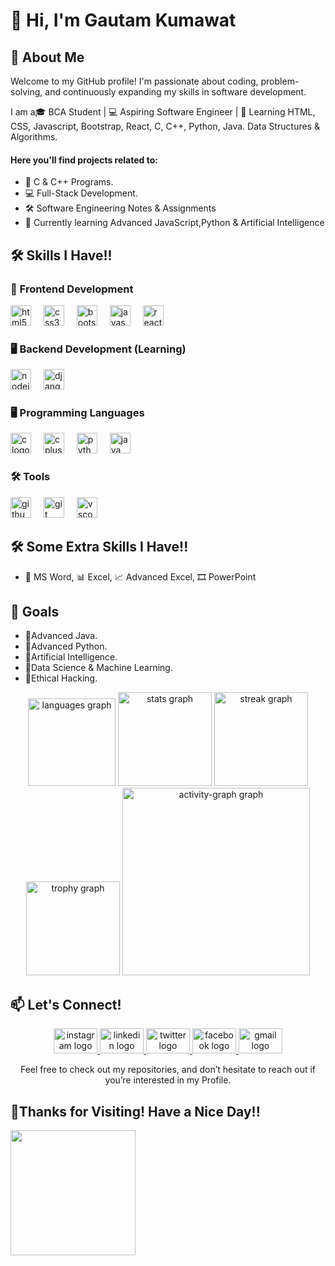 # 👋 Hi, I'm Gautam Kumawat

## 🚀 About Me
Welcome to my GitHub profile! I'm passionate about coding, problem-solving, and continuously expanding my skills in software development. 

I am a🎓 BCA Student | 💻 Aspiring Software Engineer | 🌱 Learning HTML, CSS, Javascript, Bootstrap, React, C, C++, Python, Java. Data Structures & Algorithms.

#### Here you'll find projects related to:
- 🔧 C & C++ Programs.
- 💻 Full-Stack Development.
- 🛠️ Software Engineering Notes & Assignments
- 🌱 Currently learning Advanced JavaScript,Python & Artificial Intelligence

## 🛠️ Skills I Have!!
### 🎨 Frontend Development
<div>
  <img src="https://skillicons.dev/icons?i=html" height="33" alt="html5 logo"  />
  <img width="12" />
  <img src="https://skillicons.dev/icons?i=css" height="33" alt="css3 logo"  />
  <img width="12" />
  <img src="https://skillicons.dev/icons?i=bootstrap" height="33" alt="bootstrap logo"  />
  <img width="12" />
  <img src="https://skillicons.dev/icons?i=js" height="33" alt="javascript logo"  />
  <img width="12" />
  <img src="https://skillicons.dev/icons?i=react" height="33" alt="react logo"  />
  <img width="12" />
</div>

### 🖥️ Backend Development (Learning)
<img src="https://skillicons.dev/icons?i=nodejs" height="33" alt="nodejs logo"  />
<img width="12" />
<img src="https://skillicons.dev/icons?i=django" height="33" alt="django logo"  />
<img width="12" />

### 🖥️ Programming Languages
<img src="https://skillicons.dev/icons?i=c" height="33" alt="c logo"  />
<img width="12" />
<img src="https://skillicons.dev/icons?i=cpp" height="33" alt="cplusplus logo"  />
<img width="12" />
<img src="https://skillicons.dev/icons?i=py" height="33" alt="python logo"  />
<img width="12" />
<img src="https://skillicons.dev/icons?i=java" height="33" alt="java logo"  />
<img width="12" />

### 🛠️ Tools
<img src="https://skillicons.dev/icons?i=github" height="33" alt="github logo"  />
<img width="12" />
<img src="https://skillicons.dev/icons?i=git" height="33" alt="git logo"  />
<img width="12" />
<img src="https://skillicons.dev/icons?i=vscode" height="33" alt="vscode logo"  />
<img width="12" />

## 🛠️ Some Extra Skills I Have!!
- 📄 MS Word, 📊 Excel, 📈 Advanced Excel, 🎞️ PowerPoint

## 📌 Goals
- 🎯Advanced Java.
- 🎯Advanced Python.
- 🎯Artificial Intelligence.
- 🎯Data Science & Machine Learning.
- 🎯Ethical Hacking.


<div align="center">
  <img src="https://github-readme-stats.vercel.app/api/top-langs?username=Gautam-kumawat&locale=en&hide_title=false&layout=compact&card_width=320&langs_count=7&theme=github_dark&hide_border=true&order=2" height="140" alt="languages graph"  />
  <img src="https://github-readme-stats.vercel.app/api?username=Gautam-kumawat&hide_title=false&hide_rank=true&show_icons=true&include_all_commits=true&count_private=true&disable_animations=false&theme=github_dark&locale=en&hide_border=true&order=1" height="150" alt="stats graph"  />
  <img src="https://streak-stats.demolab.com?user=Gautam-kumawat&locale=en&mode=daily&theme=github_dark&hide_border=true&border_radius=5&order=3" height="150" alt="streak graph"  />
  <img src="https://github-profile-trophy.vercel.app?username=Gautam-kumawat&theme=darkhub&column=-1&row=3&margin-w=4&margin-h=0&no-bg=true&no-frame=true&order=4" height="150" alt="trophy graph"  />
  <img src="https://github-readme-activity-graph.vercel.app/graph?username=Gautam-kumawat&radius=16&theme=github-dark&area=true&order=5" height="300" alt="activity-graph graph"  />
</div>


## 📫 Let's Connect!
<div align="center">
  <a href=" https://www.instagram.com/gautam.oyye?igsh=MTBqaXZ2N2RwczlzOA==" target="_blank">
    <img src="https://raw.githubusercontent.com/maurodesouza/profile-readme-generator/master/src/assets/icons/social/instagram/default.svg" width="70" height="40" alt="instagram logo"  />
  </a>
  <a href=" https://www.linkedin.com/in/gautam-kumawat-666a44366/" target="_blank">
    <img src="https://raw.githubusercontent.com/maurodesouza/profile-readme-generator/master/src/assets/icons/social/linkedin/default.svg" width="70" height="40" alt="linkedin logo"  />
  </a>
  <a href="https://x.com/gautam_1325?t=bVt66rMeTi5dJ9rOk6xnAg&s=09" target="_blank">
    <img src="https://raw.githubusercontent.com/maurodesouza/profile-readme-generator/master/src/assets/icons/social/twitter/default.svg" width="70" height="40" alt="twitter logo"  />
  </a>
  <a href="https://www.facebook.com/share/1975XHHdpx/" target="_blank">
    <img src="https://raw.githubusercontent.com/maurodesouza/profile-readme-generator/master/src/assets/icons/social/facebook/default.svg" width="70" height="40" alt="facebook logo"  />
  </a>
  <a href="https://kumawatg202@gmail.com/" target="_blank">
    <img src="https://raw.githubusercontent.com/maurodesouza/profile-readme-generator/master/src/assets/icons/social/gmail/default.svg" width="70" height="40" alt="gmail logo"  />
  </a>
</div>

<p align="center">
Feel free to check out my repositories, and don’t hesitate to reach out if you’re interested in my Profile.
</p>

## 🌠Thanks for Visiting! Have a Nice Day!!
 <img height="200" src="https://www.skillshare.com/blog/wp-content/uploads/2021/05/b6ce33f5.gif" />
<!--
**Gautam-kumawat/Gautam-kumawat** is a ✨ _special_ ✨ repository because its `README.md` (this file) appears on your GitHub profile.

Here are some ideas to get you started:

- 🔭 I’m currently working on ...
- 🌱 I’m currently learning ...
- 👯 I’m looking to collaborate on ...
- 🤔 I’m looking for help with ...
- 💬 Ask me about ...
- 📫 How to reach me: ...
- 😄 Pronouns: ...
- ⚡ Fun fact: ...
-->
